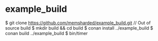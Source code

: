 # example_build

$ git clone https://github.com/memsharded/example_build.git
// Out of source build
$ mkdir build && cd build
$ conan install ../example_build
$ conan build ../example_build
$ bin/timer